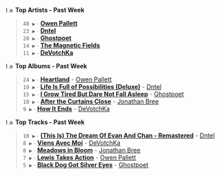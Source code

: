 <!--START_LASTFM_ARTISTS:{"period": "7day", "rows": 5}-->
<a href="https://last.fm" target="_blank"><img src="https://user-images.githubusercontent.com/17434202/215290617-e793598d-d7c9-428f-9975-156db1ba89cc.svg" alt="Last.fm Logo" width="18" height="13"/></a> **Top Artists - Past Week**

> `48 ▶️` ∙ **[Owen Pallett](https://www.last.fm/music/Owen+Pallett)**<br/>
> `23 ▶️` ∙ **[Dntel](https://www.last.fm/music/Dntel)**<br/>
> `20 ▶️` ∙ **[Ghostpoet](https://www.last.fm/music/Ghostpoet)**<br/>
> `14 ▶️` ∙ **[The Magnetic Fields](https://www.last.fm/music/The+Magnetic+Fields)**<br/>
> `11 ▶️` ∙ **[DeVotchKa](https://www.last.fm/music/DeVotchKa)**<br/>
<!--END_LASTFM_ARTISTS-->

<!--START_LASTFM_ALBUMS:{"period": "7day", "rows": 5}-->
<a href="https://last.fm" target="_blank"><img src="https://user-images.githubusercontent.com/17434202/215290617-e793598d-d7c9-428f-9975-156db1ba89cc.svg" alt="Last.fm Logo" width="18" height="13"/></a> **Top Albums - Past Week**

> `24 ▶️` ∙ **[Heartland](https://www.last.fm/music/Owen+Pallett/Heartland)** - [Owen Pallett](https://www.last.fm/music/Owen+Pallett)<br/>
> `19 ▶️` ∙ **[Life Is Full of Possibilities (Deluxe)](https://www.last.fm/music/Dntel/Life+Is+Full+of+Possibilities+(Deluxe))** - [Dntel](https://www.last.fm/music/Dntel)<br/>
> `15 ▶️` ∙ **[I Grow Tired But Dare Not Fall Asleep](https://www.last.fm/music/Ghostpoet/I+Grow+Tired+But+Dare+Not+Fall+Asleep)** - [Ghostpoet](https://www.last.fm/music/Ghostpoet)<br/>
> `10 ▶️` ∙ **[After the Curtains Close](https://www.last.fm/music/Jonathan+Bree/After+the+Curtains+Close)** - [Jonathan Bree](https://www.last.fm/music/Jonathan+Bree)<br/>
> `9 ▶️` ∙ **[How It Ends](https://www.last.fm/music/DeVotchKa/How+It+Ends)** - [DeVotchKa](https://www.last.fm/music/DeVotchKa)<br/>
<!--END_LASTFM_ALBUMS-->

<!--START_LASTFM_TRACKS:{"period": "7day", "rows": 5}-->
<a href="https://last.fm" target="_blank"><img src="https://user-images.githubusercontent.com/17434202/215290617-e793598d-d7c9-428f-9975-156db1ba89cc.svg" alt="Last.fm Logo" width="18" height="13"/></a> **Top Tracks - Past Week**

> `10 ▶️` ∙ **[(This Is) The Dream Of Evan And Chan - Remastered](https://www.last.fm/music/Dntel/_/(This+Is)+The+Dream+Of+Evan+And+Chan+-+Remastered)** - [Dntel](https://www.last.fm/music/Dntel)<br/>
> `8 ▶️` ∙ **[Viens Avec Moi](https://www.last.fm/music/DeVotchKa/_/Viens+Avec+Moi)** - [DeVotchKa](https://www.last.fm/music/DeVotchKa)<br/>
> `8 ▶️` ∙ **[Meadows in Bloom](https://www.last.fm/music/Jonathan+Bree/_/Meadows+in+Bloom)** - [Jonathan Bree](https://www.last.fm/music/Jonathan+Bree)<br/>
> `7 ▶️` ∙ **[Lewis Takes Action](https://www.last.fm/music/Owen+Pallett/_/Lewis+Takes+Action)** - [Owen Pallett](https://www.last.fm/music/Owen+Pallett)<br/>
> `5 ▶️` ∙ **[Black Dog Got Silver Eyes](https://www.last.fm/music/Ghostpoet/_/Black+Dog+Got+Silver+Eyes)** - [Ghostpoet](https://www.last.fm/music/Ghostpoet)<br/>
<!--END_LASTFM_TRACKS-->